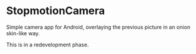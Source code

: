 # StopmotionCamera

Simple camera app for Android, overlaying the previous picture in an onion skin-like way.

This is in a redevelopment phase.

